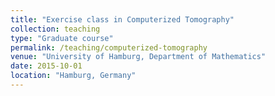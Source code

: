 ```yaml
---
title: "Exercise class in Computerized Tomography"
collection: teaching
type: "Graduate course"
permalink: /teaching/computerized-tomography
venue: "University of Hamburg, Department of Mathematics"
date: 2015-10-01
location: "Hamburg, Germany"
---
```

